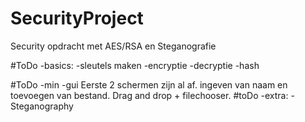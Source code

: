 # SecurityProject
Security opdracht met AES/RSA en Steganografie

#ToDo -basics:
-sleutels maken
-encryptie
-decryptie
-hash

#ToDo -min
-gui
  Eerste 2 schermen zijn al af. ingeven van naam en toevoegen van bestand.
  Drag and drop + filechooser.
#toDo -extra:
-Steganography

